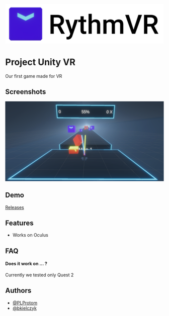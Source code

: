 ![Logo](https://raw.githubusercontent.com/PLProtom/Unity-VR/main/Screenshots/logo.png)


# Project Unity VR

Our first game made for VR


## Screenshots

![App Screenshot](https://raw.githubusercontent.com/PLProtom/Unity-VR/main/Screenshots/s2.png)


## Demo

[Releases](https://github.com/PLProtom/Unity-VR/releases)


## Features

- Works on Oculus


## FAQ

#### Does it work on ... ?

Currently we tested only Quest 2


## Authors

- [@PLProtom](https://github.com/PLProtom)
- [@bkielczyk](https://github.com/bkielczyk)

